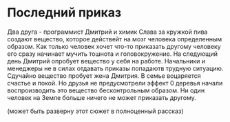 # Последний приказ

Два друга - программист Дмитрий и химик Слава за кружкой пива создают вещество, которое 
действейт на мозг человека определенным образом. Как только человек хочет что-то приказать 
другому человеку его сразу начинает мучить тошнота и головокружение. На следующий день 
Дмитрий опробует вещество у себя на работе. Начальники и менеджеры не в силах отдавать 
приказы попадаютв трудную ситуацию. Сдучайно вещество  пробует жена Дмитрия. В семье 
воцаряется счастье и покой. Но друзья не предусмотрели эффект 0 деревья начали воспроизводить это
вещество бесконтрольным образом. Ни один человек на Земле больше ничего не может приказать другому.

(может быть разверну этот сюжет в полноценный рассказ)